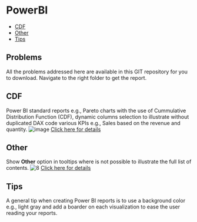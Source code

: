 # PowerBI

- [CDF](#cdf)
- [Other](#other)
- [Tips](#tips)

Problems
--------
All the problems addressed here are available in this GIT repository for you to download. Navigate to the right folder to get the report.

CDF
---
Power BI standard reports e.g., Pareto charts with the use of Cummulative Distribution Function (CDF), dynamic columns selection to illustrate without duplicated DAX code various KPIs e.g., Sales based on the revenue and quantity.
![image](https://user-images.githubusercontent.com/5610687/228065362-3b2f32a5-de2e-4719-b87e-f0c1a0174220.png)
[Click here for details](/CDF.md)

Other
-----
Show __Other__ option in tooltips where is not possible to illustrate the full list of contents.
![8](https://github.com/christostsiaras/Power-BI/assets/5610687/535eb4f3-2b91-4481-b580-d3cd260d0a8a)
[Click here for details](/Other.md)

Tips
-----
A general tip when creating Power BI reports is to use a background color e.g., light gray and add a boarder on each visualization to ease the user reading your reports.
